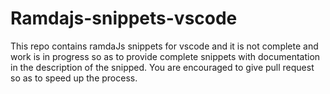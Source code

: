 # Ramdajs-snippets-vscode
This repo contains ramdaJs snippets for vscode and it is not complete and work is in progress so as to provide complete snippets with documentation in the description of the snipped. You are encouraged to give pull request so as to speed up the process.

